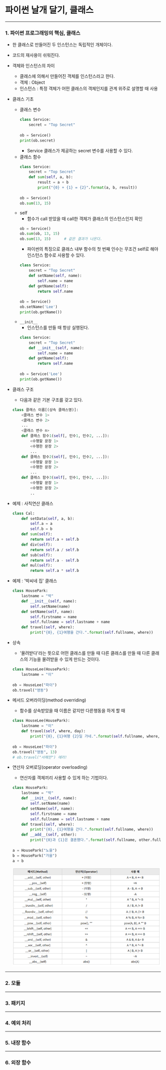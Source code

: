 # 파이썬 날개 달기, 클래스

-----

### 1. 파이썬 프로그래밍의 핵심, 클래스

- 한 클래스로 만들어진 두 인스턴스는 독립적인 개체이다.
- 코드의 재사용이 쉬워진다.
- 객체와 인스턴스의 차이
    - 클래스에 의해서 만들어진 객체를 인스턴스라고 한다.
    - 객체 : Object
    - 인스턴스 : 특정 객체가 어떤 클래스의 객체인지를 관계 위주로 설명할 때 사용
- 클래스 기초
    - 클래스 변수
        ```python
        class Service:
            secret = "Top Secret"

        ob = Service()
        print(ob.secret)
        ```
        - Service 클래스가 제공하는 secret 변수를 사용할 수 있다.
    - 클래스 함수
        ```python
        class Service:
            secret = "Top Secret"
            def sum(self, a, b):
                result = a + b
                print("{0} + {1} = {2}".format(a, b, result))

        ob = Service()
        ob.sum(13, 15)
        ```
    - self
        - 함수가 call 받았을 때 call한 객체가 클래스의 인스턴스인지 확인
        ```python
        ob = Service()
        ob.sum(ob, 13, 15)
        ob.sum(13, 15)      # 같은 결과가 나온다.
        ```
        - 파이썬의 특징으로 클래스 내부 함수의 첫 번째 인수는 무조건 self로 해야 인스턴스 함수로 사용할 수 있다.
        ```python
        class Service:
            secret = "Top Secret"
            def setName(self, name):
                self.name = name
            def getName(self):
                return self.name
        
        ob = Service()
        ob.setName('Lee')
        print(ob.getName())
        ```
    - `__init__`
        - 인스턴스를 만들 때 항상 실행된다.
        ```python
        class Service:
            secret = "Top Secret"
            def __init__(self, name):
                self.name = name
            def getName(self):
                return self.name
        
        ob = Service('Lee')
        print(ob.getName())
        ```
- 클래스 구조
    - 다음과 같은 기본 구조를 갖고 있다.
    ```python
    class 클래스 이름[(상속 클래스명)]:
        <클래스 변수 1>
        <클래스 변수 2>
        ...
        <클래스 변수 n>
        def 클래스 함수1(self[, 인수1, 인수2, ...]):
            <수행할 문장 1>
            <수행한 문장 2>
            ...
        def 클래스 함수2(self[, 인수1, 인수2, ...]):
            <수행할 문장 1>
            <수행한 문장 2>
            ...
        def 클래스 함수3(self[, 인수1, 인수2, ...]):
            <수행할 문장 1>
            <수행한 문장 2>
            ..
    ```
- 예제 : 사칙연산 클래스
    ```python
    class Cal:
        def setData(self, a, b):
            self.a = a
            self.b = b
        def sum(self):
            return self.a + self.b
        def div(self):
            return self.a / self.b
        def sub(self):
            return self.a - self.b
        def mul(self):
            return self.a * self.b
    ```
- 예제 : '박씨네 집' 클래스
    ```python
    class HousePark:
        lastname = "박"
        def __init__(self, name):
            self.setName(name)
        def setName(self, name):
            self.firstname = name
            self.fullname = self.lastname + name
        def travel(self, where):
            print("{0}, {1}여행을 간다.".format(self.fullname, where))
    ```
- 상속
    - '물려받다'라는 뜻으로 어떤 클래스를 만들 때 다른 클래스를 만들 때 다른 클래스의 기능을 물려받을 수 있게 만드는 것이다.
    ```python
    class HouseLee(HousePark):
        lastname = "이"

    ob = HouseLee("파이")
    ob.travel("영동")
    ```
- 메서드 오버라이딩(method overriding)
    - 함수를 상속받았을 때 이름은 같지만 다른행동을 하게 할 때
    ```python
    class HouseLee(HousePark):
        lastname = "이"
        def travel(self, where, day):
            print("{0}, {1}여행 {2}일 가네.".format(self.fullname, where, day))

    ob = HouseLee("파이")
    ob.travel("영동", 13)
    # ob.travel("서해안") 에러!
    ```
- 연산자 오버로딩(operator overloading)
    - 연산자를 객체끼리 사용할 수 있게 하는 기법이다.
    ```python
    class HousePark:
        lastname = "박"
        def __init__(self, name):
            self.setName(name)
        def setName(self, name):
            self.firstname = name
            self.fullname = self.lastname + name
        def travel(self, where):
            print("{0}, {1}여행을 간다.".format(self.fullname, where))
        def __add__(self, other):
            print("{0}과 {1}은 결혼했다.".format(self.fullname, other.fullname))

    a = HousePark("노을")
    b = HousePark("가을")
    a + b
    ```

    ![operator](../images/operator.PNG)
    
-----

### 2. 모듈

-----

### 3. 패키지

-----

### 4. 예외 처리

-----

### 5. 내장 함수

-----

### 6. 외장 함수
